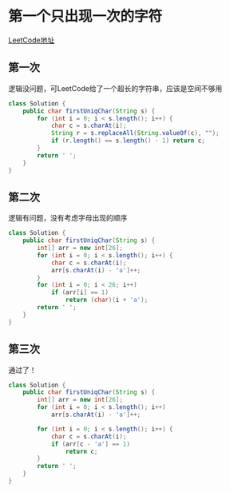 # 第一个只出现一次的字符
[LeetCode地址](https://leetcode-cn.com/problems/di-yi-ge-zhi-chu-xian-yi-ci-de-zi-fu-lcof)

## 第一次
逻辑没问题，可LeetCode给了一个超长的字符串，应该是空间不够用
```java
class Solution {
    public char firstUniqChar(String s) {
        for (int i = 0; i < s.length(); i++) {
            char c = s.charAt(i);
            String r = s.replaceAll(String.valueOf(c), "");
            if (r.length() == s.length() - 1) return c;
        }
        return ' ';
    }
}
```
## 第二次
逻辑有问题，没有考虑字母出现的顺序
```java
class Solution {
    public char firstUniqChar(String s) {
        int[] arr = new int[26];
        for (int i = 0; i < s.length(); i++) {
            char c = s.charAt(i);
            arr[s.charAt(i) - 'a']++;
        }
        for (int i = 0; i < 26; i++)
            if (arr[i] == 1)
                return (char)(i + 'a');
        return ' ';
    }
}
```
## 第三次
通过了！
```java
class Solution {
    public char firstUniqChar(String s) {
        int[] arr = new int[26];
        for (int i = 0; i < s.length(); i++)
            arr[s.charAt(i) - 'a']++;

        for (int i = 0; i < s.length(); i++) {
            char c = s.charAt(i);
            if (arr[c - 'a'] == 1)
                return c;
        }
        return ' ';
    }
}
```

